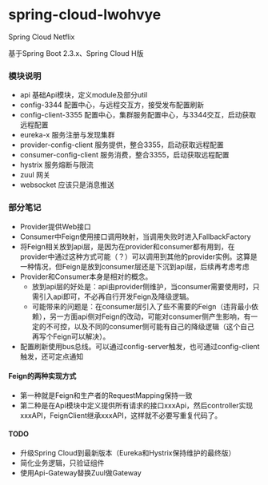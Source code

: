 # spring-cloud-lwohvye

Spring Cloud Netflix

基于Spring Boot 2.3.x、Spring Cloud H版

### 模块说明

- api 基础Api模块，定义module及部分util
- config-3344 配置中心，与远程交互方，接受发布配置刷新
- config-client-3355 配置中心，集群服务配置中心，与3344交互，启动获取远程配置
- eureka-x 服务注册与发现集群
- provider-config-client 服务提供，整合3355，启动获取远程配置
- consumer-config-client 服务消费，整合3355，启动获取远程配置
- hystrix 服务熔断与限流
- zuul 网关
- websocket 应该只是消息推送

### 部分笔记

- Provider提供Web接口
- Consumer中Feign使用接口调用映射，当调用失败时进入FallbackFactory
- 将Feign相关放到api层，是因为在provider和consumer都有用到，在provider中通过这种方式可能（？）可以调用到其他的provider实例。这算是一种情况，但Feign是放到consumer层还是下沉到api层，后续再考虑考虑
- Provider和Consumer本身是相对的概念。
    - 放到api层的好处是：api由provider侧维护，当consumer需要使用时，只需引入api即可，不必再自行开发Feign及降级逻辑。
    - 可能带来的问题是：在consumer层引入了些不需要的Feign（违背最小依赖），另一方面api侧对Feign的改动，可能对consumer侧产生影响，有一定的不可控，以及不同的consumer侧可能有自己的降级逻辑（这个自己再写个Feign可以解决）。
- 配置刷新使用bus总线。可以通过config-server触发，也可通过config-client触发，还可定点通知

#### Feign的两种实现方式

- 第一种就是Feign和生产者的RequestMapping保持一致
- 第二种是在Api模块中定义提供所有请求的接口xxxApi，然后controller实现xxxAPI，FeignClient继承xxxAPI，这样就不必要写重复代码了。

#### TODO

- 升级Spring Cloud到最新版本（Eureka和Hystrix保持维护的最终版）
- 简化业务逻辑，只验证组件
- 使用Api-Gateway替换Zuul做Gateway
